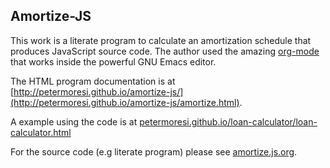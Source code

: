 Amortize-JS
--
This work is a literate program to calculate an amortization schedule that produces JavaScript source code. The author used the amazing [org-mode](http://org-mode.org) that works inside the powerful GNU Emacs editor.

The HTML program documentation is at [http://petermoresi.github.io/amortize-js/](http://petermoresi.github.io/amortize-js/amortize.html).

A example using the code is at [petermoresi.github.io/loan-calculator/loan-calculator.html](http://petermoresi.github.io/amortize-js/loan-calculator.html)

For the source code (e.g literate program) please see [amortize.js.org](https://raw.githubusercontent.com/petermoresi/amortize-js/master/amortize.js.org). 
